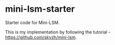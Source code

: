 # mini-lsm-starter

Starter code for Mini-LSM.

This is my implementation by following the tutorial - https://github.com/skyzh/mini-lsm. 
